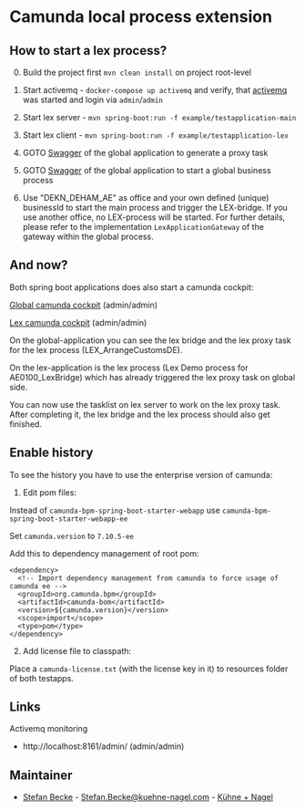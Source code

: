 # Camunda local process extension

## How to start a lex process?
0) Build the project first `mvn clean install` on project root-level

1) Start activemq - `docker-compose up activemq` and verify, that [activemq](http://localhost:8161/admin/) was started and login via `admin`/`admin`

2) Start lex server - `mvn spring-boot:run -f example/testapplication-main`

3) Start lex client - `mvn spring-boot:run -f example/testapplication-lex`

4) GOTO [Swagger](http://localhost:9080/swagger-ui.html#!/lex-server-controller/startLexProcessUsingGET_1)
of the global application to generate a proxy task

5) GOTO [Swagger](http://localhost:9080/lex-tasktype-command/createLexTaskType?taskTypeId=ArrangeCustomsDE&taskTypeName=Arrange%20Customs%20for%20DE)
of the global application to start a global business process 

6) Use "DEKN_DEHAM_AE" as office and your own defined (unique) businessId to start the main process and trigger the LEX-bridge. 
If you use another office, no LEX-process will be started. 
For further details, please refer to the implementation `LexApplicationGateway` of the gateway within the global process.

## And now?

Both spring boot applications does also start a camunda cockpit:

[Global camunda cockpit](http://localhost:9080/) (admin/admin)

[Lex camunda cockpit](http://localhost:10080/) (admin/admin)

On the global-application you can see the lex bridge and the lex proxy task for the lex process (LEX_ArrangeCustomsDE).

On the lex-application is the lex process (Lex Demo process for AE0100_LexBridge) which has already triggered the lex proxy task on global side.

You can now use the tasklist on lex server to work on the lex proxy task. After completing it, the lex bridge and the lex process should also get finished.

## Enable history

To see the history you have to use the enterprise version of camunda:

1) Edit pom files:

Instead of `camunda-bpm-spring-boot-starter-webapp` use `camunda-bpm-spring-boot-starter-webapp-ee`

Set `camunda.version` to `7.10.5-ee`

Add this to dependency management of root pom: 

```
<dependency>
  <!-- Import dependency management from camunda to force usage of camunda ee -->
  <groupId>org.camunda.bpm</groupId>
  <artifactId>camunda-bom</artifactId>
  <version>${camunda.version}</version>
  <scope>import</scope>
  <type>pom</type>
</dependency>
```

2) Add license file to classpath:

Place a `camunda-license.txt` (with the license key in it) to resources folder of both testapps.

## Links

Activemq monitoring

* http://localhost:8161/admin/ (admin/admin)

## Maintainer

* [Stefan Becke](https://github.com/stefanbecke) - [Stefan.Becke@kuehne-nagel.com](Stefan.Becke@kuehne-nagel.com) - [Kühne + Nagel](https://home.kuehne-nagel.com/)
